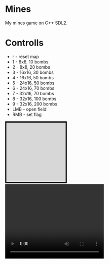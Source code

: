 # Mines
My mines game on C++ SDL2.

# Controlls
<ul>
    <li>r - reset map</li>
    <li>1 - 8x8, 10 bombs</li>
    <li>2 - 8x8, 20 bombs</li>
    <li>3 - 16x16, 30 bombs</li>
    <li>4 - 16x16, 50 bombs</li>
    <li>5 - 24x16, 50 bombs</li>
    <li>6 - 24x16, 70 bombs</li>
    <li>7 - 32x16, 70 bombs</li>
    <li>8 - 32x16, 100 bombs</li>
    <li>9 - 32x16, 200 bombs</li>
    <li>LMB - open field</li>
    <li>RMB - set flag</li>
</ul>

<img src="assets/field0.png">

<video width="320" height="240" controls>
  <source src="./letsplay.mp4" type="video/mp4">
</video> 
